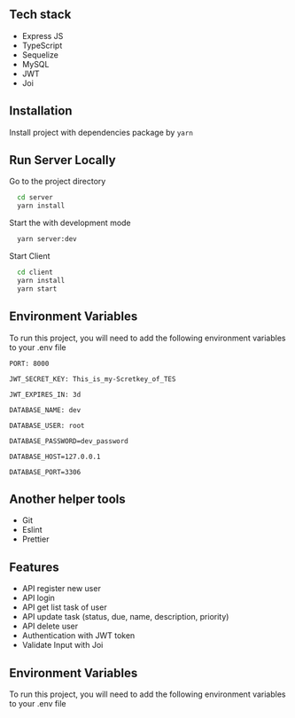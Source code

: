 ## Tech stack

- Express JS
- TypeScript
- Sequelize
- MySQL
- JWT
- Joi

## Installation

Install project with dependencies package by `yarn`

## Run Server Locally

Go to the project directory

```bash
  cd server
  yarn install
```

Start the with development mode

```bash
  yarn server:dev
```

Start Client

```bash
  cd client
  yarn install
  yarn start
```

## Environment Variables

To run this project, you will need to add the following environment variables to your .env file

`PORT: 8000`

`JWT_SECRET_KEY: This_is_my-Scretkey_of_TES`

`JWT_EXPIRES_IN: 3d`

`DATABASE_NAME: dev`

`DATABASE_USER: root`

`DATABASE_PASSWORD=dev_password`

`DATABASE_HOST=127.0.0.1`

`DATABASE_PORT=3306`

## Another helper tools

- Git
- Eslint
- Prettier

## Features

- API register new user
- API login
- API get list task of user
- API update task (status, due, name, description, priority)
- API delete user
- Authentication with JWT token
- Validate Input with Joi

## Environment Variables

To run this project, you will need to add the following environment variables to your .env file
